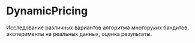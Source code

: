 # DynamicPricing
Исследование различных вариантов алгоритма многоруких бандитов, эксперименты на реальных данных, оценка результаты.
